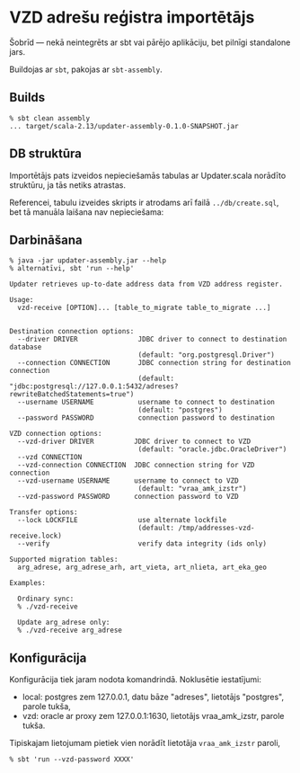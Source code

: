 # VZD adrešu reģistra importētājs

Šobrīd — nekā neintegrēts ar sbt vai pārējo aplikāciju, bet pilnīgi standalone jars.

Buildojas ar `sbt`, pakojas ar `sbt-assembly`.

## Builds

    % sbt clean assembly
    ... target/scala-2.13/updater-assembly-0.1.0-SNAPSHOT.jar


## DB struktūra

Importētājs pats izveidos nepieciešamās tabulas ar Updater.scala norādīto struktūru, ja tās netiks atrastas.

Referencei, tabulu izveides skripts ir atrodams arī failā `../db/create.sql`, bet tā manuāla laišana nav nepieciešama:


## Darbināšana

    % java -jar updater-assembly.jar --help
    % alternatīvi, sbt 'run --help'

    Updater retrieves up-to-date address data from VZD address register.

    Usage:
      vzd-receive [OPTION]... [table_to_migrate table_to_migrate ...]


    Destination connection options:
      --driver DRIVER               JDBC driver to connect to destination database
                                    (default: "org.postgresql.Driver")
      --connection CONNECTION       JDBC connection string for destination connection
                                    (default: "jdbc:postgresql://127.0.0.1:5432/adreses?rewriteBatchedStatements=true")
      --username USERNAME           username to connect to destination
                                    (default: "postgres")
      --password PASSWORD           connection password to destination

    VZD connection options:
      --vzd-driver DRIVER          JDBC driver to connect to VZD
                                    (default: "oracle.jdbc.OracleDriver")
      --vzd CONNECTION
      --vzd-connection CONNECTION  JDBC connection string for VZD connection
      --vzd-username USERNAME      username to connect to VZD
                                    (default: "vraa_amk_izstr")
      --vzd-password PASSWORD      connection password to VZD

    Transfer options:
      --lock LOCKFILE               use alternate lockfile
                                    (default: /tmp/addresses-vzd-receive.lock)
      --verify                      verify data integrity (ids only)

    Supported migration tables:
      arg_adrese, arg_adrese_arh, art_vieta, art_nlieta, art_eka_geo

    Examples:

      Ordinary sync:
      % ./vzd-receive

      Update arg_adrese only:
      % ./vzd-receive arg_adrese


      

## Konfigurācija

Konfigurācija tiek jaram nodota komandrindā. Noklusētie iestatījumi:

- local: postgres zem 127.0.0.1, datu bāze "adreses", lietotājs "postgres", parole tukša,
- vzd: oracle ar proxy zem 127.0.0.1:1630, lietotājs vraa_amk_izstr, parole tukša.

Tipiskajam lietojumam pietiek vien norādīt lietotāja `vraa_amk_izstr` paroli,

    % sbt 'run --vzd-password XXXX'


